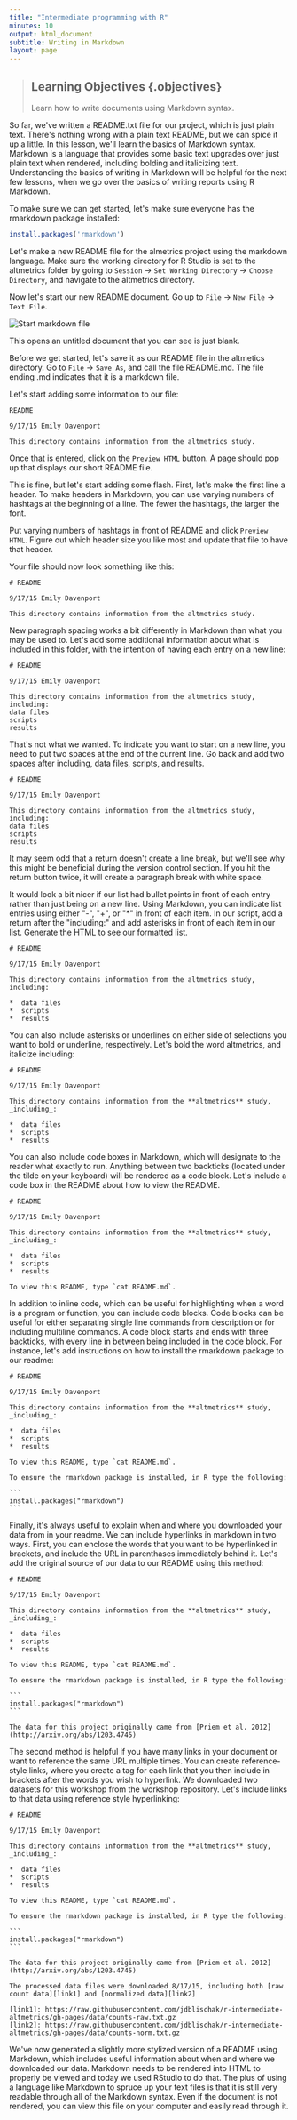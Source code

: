 ```yaml
---
title: "Intermediate programming with R"
minutes: 10
output: html_document
subtitle: Writing in Markdown
layout: page
---
```


> ## Learning Objectives {.objectives}
> Learn how to write documents using Markdown syntax. 

So far, we've written a README.txt file for our project, which is just plain text.
There's nothing wrong with a plain text README, but we can spice it up a little. 
In this lesson, we'll learn the basics of Markdown syntax. 
Markdown is a language that provides some basic text upgrades over just plain text when rendered, including bolding and italicizing text.
Understanding the basics of writing in Markdown will be helpful for the next few lessons, when we go over the basics of writing reports using R Markdown. 

To make sure we can get started, let's make sure everyone has the rmarkdown package installed:


```r
install.packages('rmarkdown')
```

Let's make a new README file for the almetrics project using the markdown language.
Make sure the working directory for R Studio is set to  the altmetrics folder by going to `Session` -> `Set Working Directory` -> `Choose Directory`, and navigate to the altmetrics directory.

Now let's start our new README document. 
Go up to `File` -> `New File` -> `Text File`. 

![Start markdown file](fig/start-markdown.png)

This opens an untitled document that you can see is just blank.

Before we get started, let's save it as our README file in the altmetics directory. 
Go to `File` -> `Save As`, and call the file README.md. 
The file ending .md indicates that it is a markdown file. 

Let's start adding some information to our file:

```
README

9/17/15 Emily Davenport

This directory contains information from the altmetrics study. 
```

Once that is entered, click on the `Preview HTML` button.
A page should pop up that displays our short README file. 

This is fine, but let's start adding some flash. 
First, let's make the first line a header. 
To make headers in Markdown, you can use varying numbers of hashtags at the beginning of a line. 
The fewer the hashtags, the larger the font. 

Put varying numbers of hashtags in front of README and click `Preview HTML`. 
Figure out which header size you like most and update that file to have that header. 

Your file should now look something like this:

```
# README

9/17/15 Emily Davenport

This directory contains information from the altmetrics study. 
```

New paragraph spacing works a bit differently in Markdown than what you may be used to. 
Let's add some additional information about what is included in this folder, with the intention of having each entry on a new line:

```
# README

9/17/15 Emily Davenport

This directory contains information from the altmetrics study, including:
data files
scripts
results
```

That's not what we wanted.
To indicate you want to start on a new line, you need to put two spaces at the end of the current line.
Go back and add two spaces after including, data files, scripts, and results.

```
# README

9/17/15 Emily Davenport

This directory contains information from the altmetrics study, including:  
data files  
scripts  
results  
```

It may seem odd that a return doesn't create a line break, but we'll see why this might be beneficial during the version control section. 
If you hit the return button twice, it will create a paragraph break with white space. 

It would look a bit nicer if our list had bullet points in front of each entry rather than just being on a new line. 
Using Markdown, you can indicate list entries using either "-", "+", or "*" in front of each item. 
In our script, add a return after the "including:" and add asterisks in front of each item in our list. 
Generate the HTML to see our formatted list. 

```
# README

9/17/15 Emily Davenport

This directory contains information from the altmetrics study, including:

*  data files  
*  scripts  
*  results  
```

You can also include asterisks or underlines on either side of selections you want to bold or underline, respectively.
Let's bold the word altmetrics, and italicize including:


```
# README

9/17/15 Emily Davenport

This directory contains information from the **altmetrics** study, _including_:

*  data files  
*  scripts  
*  results  
```

You can also include code boxes in Markdown, which will designate to the reader what exactly to run. 
Anything between two backticks (located under the tilde on your keyboard) will be rendered as a code block.
Let's include a code box in the README about how to view the README. 

```
# README

9/17/15 Emily Davenport

This directory contains information from the **altmetrics** study, _including_:

*  data files  
*  scripts  
*  results  

To view this README, type `cat README.md`.
```

In addition to inline code, which can be useful for highlighting when a word is a program or function, you can include code blocks. 
Code blocks can be useful for either separating single line commands from description or for including multiline commands. 
A code block starts and ends with three backticks, with every line in between being included in the code block. 
For instance, let's add instructions on how to install the rmarkdown package to our readme:

~~~
# README

9/17/15 Emily Davenport

This directory contains information from the **altmetrics** study, _including_:

*  data files  
*  scripts  
*  results  

To view this README, type `cat README.md`.

To ensure the rmarkdown package is installed, in R type the following:

```
install.packages("rmarkdown")
```
~~~

Finally, it's always useful to explain when and where you downloaded your data from in your readme. 
We can include hyperlinks in markdown in two ways. 
First, you can enclose the words that you want to be hyperlinked in brackets, and include the URL in parenthases immediately behind it. 
Let's add the original source of our data to our README using this method:

~~~
# README

9/17/15 Emily Davenport

This directory contains information from the **altmetrics** study, _including_:

*  data files  
*  scripts  
*  results  

To view this README, type `cat README.md`.

To ensure the rmarkdown package is installed, in R type the following:

```
install.packages("rmarkdown")
```

The data for this project originally came from [Priem et al. 2012](http://arxiv.org/abs/1203.4745)
~~~

The second method is helpful if you have many links in your document or want to reference the same URL multiple times. 
You can create reference-style links, where you create a tag for each link that you then include in brackets after the words you wish to hyperlink. 
We downloaded two datasets for this workshop from the workshop repository. 
Let's include links to that data using reference style hyperlinking:

~~~
# README

9/17/15 Emily Davenport

This directory contains information from the **altmetrics** study, _including_:

*  data files  
*  scripts  
*  results  

To view this README, type `cat README.md`.

To ensure the rmarkdown package is installed, in R type the following:

```
install.packages("rmarkdown")
```

The data for this project originally came from [Priem et al. 2012](http://arxiv.org/abs/1203.4745)

The processed data files were downloaded 8/17/15, including both [raw count data][link1] and [normalized data][link2]

[link1]: https://raw.githubusercontent.com/jdblischak/r-intermediate-altmetrics/gh-pages/data/counts-raw.txt.gz
[link2]: https://raw.githubusercontent.com/jdblischak/r-intermediate-altmetrics/gh-pages/data/counts-norm.txt.gz
~~~

We've now generated a slightly more stylized version of a README using Markdown, which includes useful information about when and where we downloaded our data.
Markdown needs to be rendered into HTML to properly be viewed and today we used RStudio to do that. 
The plus of using a language like Markdown to spruce up your text files is that it is still very readable through all of the Markdown syntax.
Even if the document is not rendered, you can view this file on your computer and easily read through it. 
